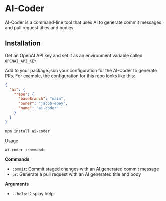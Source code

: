 # AI-Coder

AI-Coder is a command-line tool that uses AI to generate commit messages and pull request titles and bodies.

## Installation

Get an OpenAI API key and set it as an environment variable called `OPENAI_API_KEY`.

Add to your package.json your configuration for the AI-Coder to generate PRs. For example, the configuration for this repo looks like this:

```json
{
  "ai": {
    "repo": {
      "baseBranch": "main",
      "owner": "jacob-ebey",
      "name": "ai-coder"
    }
  }
}
```

```bash
npm install ai-coder
```

Usage

```bash
ai-coder <command>
```

**Commands**

- `commit`: Commit staged changes with an AI generated commit message
- `pr`: Generate a pull request with an AI generated title and body

**Arguments**

- `--help`: Display help
